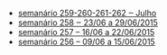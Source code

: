 - [semanário 259-260-261-262 ‒ Julho][weeklyosm-259-260-261-262]
- [semanário 258 ‒ 23/06 a 29/06/2015][weeklyosm-258]
- [semanário 257 – 16/06 a 22/06/2015][weeklyosm-257]
- [semanário 256 – 09/06 a 15/06/2015][weeklyosm-256]

[weeklyosm-259-260-261-262]: http://www.weeklyosm.eu/pb/archives/4639
[weeklyosm-258]: http://www.weeklyosm.eu/pb/archives/4391
[weeklyosm-257]: http://www.weeklyosm.eu/pb/archives/4335
[weeklyosm-256]: http://www.weeklyosm.eu/pb/archives/4205
